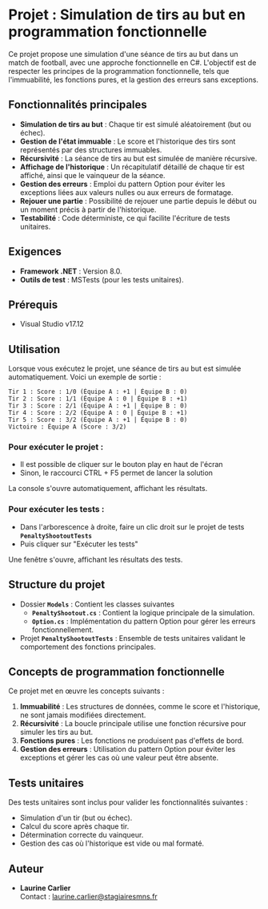 # Projet : Simulation de tirs au but en programmation fonctionnelle

Ce projet propose une simulation d'une séance de tirs au but dans un match de football, avec une approche fonctionnelle en C#.
L'objectif est de respecter les principes de la programmation fonctionnelle, tels que l'immuabilité, les fonctions pures, et la gestion des erreurs sans exceptions.

## Fonctionnalités principales

- **Simulation de tirs au but** : Chaque tir est simulé aléatoirement (but ou échec).
- **Gestion de l'état immuable** : Le score et l'historique des tirs sont représentés par des structures immuables.
- **Récursivité** : La séance de tirs au but est simulée de manière récursive.
- **Affichage de l'historique** : Un récapitulatif détaillé de chaque tir est affiché, ainsi que le vainqueur de la séance.
- **Gestion des erreurs** : Emploi du pattern Option pour éviter les exceptions liées aux valeurs nulles ou aux erreurs de formatage.
- **Rejouer une partie** : Possibilité de rejouer une partie depuis le début ou un moment précis à partir de l'historique.
- **Testabilité** : Code déterministe, ce qui facilite l'écriture de tests unitaires.

## Exigences

- **Framework .NET** : Version 8.0.
- **Outils de test** : MSTests (pour les tests unitaires).
  
## Prérequis

- Visual Studio v17.12
  
## Utilisation

Lorsque vous exécutez le projet, une séance de tirs au but est simulée automatiquement. Voici un exemple de sortie :

```
Tir 1 : Score : 1/0 (Équipe A : +1 | Équipe B : 0)
Tir 2 : Score : 1/1 (Équipe A : 0 | Équipe B : +1)
Tir 3 : Score : 2/1 (Équipe A : +1 | Équipe B : 0)
Tir 4 : Score : 2/2 (Équipe A : 0 | Équipe B : +1)
Tir 5 : Score : 3/2 (Équipe A : +1 | Équipe B : 0)
Victoire : Équipe A (Score : 3/2)
```

### Pour exécuter le projet : 
- Il est possible de cliquer sur le bouton play en haut de l'écran
- Sinon, le raccourci CTRL + F5 permet de lancer la solution

La console s'ouvre automatiquement, affichant les résultats. 

### Pour exécuter les tests : 
- Dans l'arborescence à droite, faire un clic droit sur le projet de tests **`PenaltyShootoutTests`**
- Puis cliquer sur "Exécuter les tests"

Une fenêtre s'ouvre, affichant les résultats des tests.

## Structure du projet
- Dossier **`Models`** : Contient les classes suivantes 
   - **`PenaltyShootout.cs`** : Contient la logique principale de la simulation.
   - **`Option.cs`** : Implémentation du pattern Option pour gérer les erreurs fonctionnellement.
- Projet **`PenaltyShootoutTests`** : Ensemble de tests unitaires validant le comportement des fonctions principales.

## Concepts de programmation fonctionnelle

Ce projet met en œuvre les concepts suivants :

1. **Immuabilité** : Les structures de données, comme le score et l'historique, ne sont jamais modifiées directement.
2. **Récursivité** : La boucle principale utilise une fonction récursive pour simuler les tirs au but.
3. **Fonctions pures** : Les fonctions ne produisent pas d'effets de bord.
4. **Gestion des erreurs** : Utilisation du pattern Option pour éviter les exceptions et gérer les cas où une valeur peut être absente.

## Tests unitaires

Des tests unitaires sont inclus pour valider les fonctionnalités suivantes :

- Simulation d'un tir (but ou échec).
- Calcul du score après chaque tir.
- Détermination correcte du vainqueur.
- Gestion des cas où l'historique est vide ou mal formaté.

## Auteur

- **Laurine Carlier**  
  Contact : [laurine.carlier@stagiairesmns.fr](mailto:laurine.carlier@stagiairesmns.fr)


